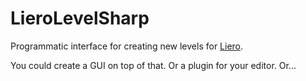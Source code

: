 LieroLevelSharp
===============

Programmatic interface for creating new levels for [Liero](http://www.liero.be/).

You could create a GUI on top of that. Or a plugin for your editor. Or...

